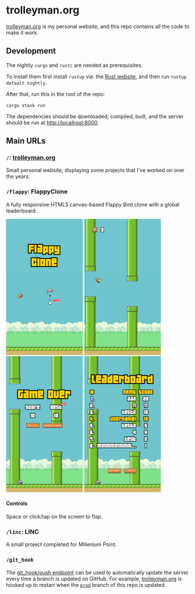 
# trolleyman.org
[trolleyman.org](https://trolleyman.org) is my personal website, and this repo contains all the code to make it work.

## Development
The nightly `cargo` and `rustc` are needed as prerequisites.

To install them first install `rustup` via. the [Rust website](https://www.rust-lang.org/tools/install), and then run `rustup default nightly`.

After that, run this in the root of the repo:
```
cargo xtask run
```

The dependencies should be downloaded, compiled, built, and the server should be run at [http://localhost:8000](http://localhost:8000).

## Main URLs
### `/`: [trolleyman.org](https://trolleyman.org)
Small personal website, displaying some projects that I've worked on over the years.

### `/flappy`: FlappyClone
A fully responsive HTML5 canvas-based Flappy Bird clone with a global leaderboard.

<img src="screenshots/start.png" width="210px" /> <img src="screenshots/playing.png" width="210px" /> <img src="screenshots/death.png" width="210px" /> <img src="screenshots/leaderboard.gif" width="210px" />

#### Controls
Space or click/tap on the screen to flap.

### `/linc`: LINC
A small project completed for Millenium Point.

### `/git_hook`
The [git_hook/push endpoint](django/git_hook) can be used to automatically update the server every time a branch is updated on GitHub.
For example, [trolleyman.org](https://trolleyman.org) is hooked up to restart when the [`prod`](https://github.com/trolleyman/trolleyman.org/tree/prod) branch of this repo is updated.
